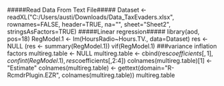 #####Read Data From Text File#####
Dataset <- readXL("C:/Users/austi/Downloads/Data_TaxEvaders.xlsx", rownames=FALSE, header=TRUE, na="", sheet="Sheet2", stringsAsFactors=TRUE)
#####Linear regression#####
library(aod, pos=18)
RegModel.1 <- lm(HoursRadio~Hours.TV., data=Dataset)
res <- NULL
(res <- summary(RegModel.1))
vif(RegModel.1)
###variance inflation factors
multireg.table <- NULL
multireg.table <- cbind(res$coefficients[,1], confint(RegModel.1),res$coefficients[,2:4])
colnames(multireg.table)[1] <- "Estimate"
colnames(multireg.table) <- gettext(domain="R-RcmdrPlugin.EZR", colnames(multireg.table))
multireg.table
